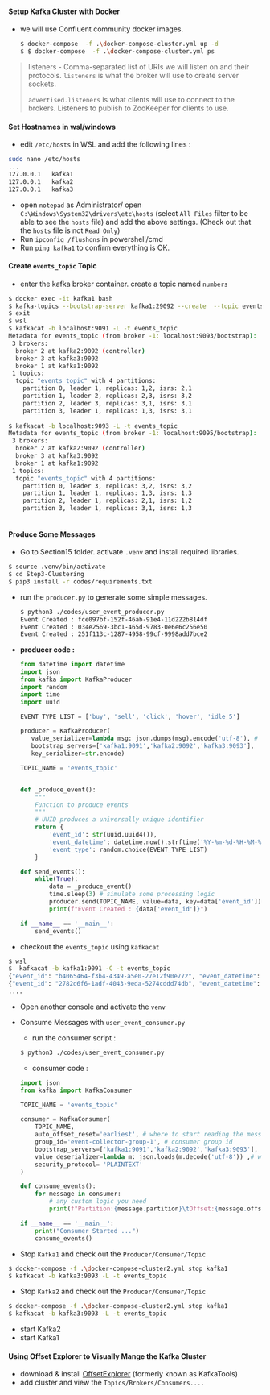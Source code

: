 #### Setup Kafka Cluster with Docker

- we will use Confluent community docker images.

  ```bash
  $ docker-compose  -f .\docker-compose-cluster.yml up -d
  $ $ docker-compose  -f .\docker-compose-cluster.yml ps
  ```

> listeners - Comma-separated list of URIs we will listen on and their protocols. `listeners` is what the broker will use to create server sockets.
>
> `advertised.listeners` is what clients will use to connect to the brokers.  Listeners to publish to ZooKeeper for clients to use.
>
> 

#### Set Hostnames in wsl/windows

- edit `/etc/hosts` in WSL and add the following lines :

```bash
sudo nano /etc/hosts
...
127.0.0.1	kafka1
127.0.0.1	kafka2
127.0.0.1	kafka3
```

- open `notepad` as Administrator/ open `C:\Windows\System32\drivers\etc\hosts`  (select `All Files` filter to be able to see the `hosts` file) and add the above settings. (Check out that the `hosts` file is not `Read Only`)
- Run `ipconfig /flushdns` in powershell/cmd
- Run `ping kafka1` to confirm everything is OK.

#### Create `events_topic` Topic

- enter the kafka broker container. create a topic named `numbers`

```bash
$ docker exec -it kafka1 bash
$ kafka-topics --bootstrap-server kafka1:29092 --create  --topic events_topic  --partitions 4 --replication-factor 2
$ exit
$ wsl
$ kafkacat -b localhost:9091 -L -t events_topic
Metadata for events_topic (from broker -1: localhost:9093/bootstrap):
 3 brokers:
  broker 2 at kafka2:9092 (controller)
  broker 3 at kafka3:9092
  broker 1 at kafka1:9092
 1 topics:
  topic "events_topic" with 4 partitions:
    partition 0, leader 1, replicas: 1,2, isrs: 2,1
    partition 1, leader 2, replicas: 2,3, isrs: 3,2
    partition 2, leader 3, replicas: 3,1, isrs: 3,1
    partition 3, leader 1, replicas: 1,3, isrs: 3,1
    
$ kafkacat -b localhost:9093 -L -t events_topic
Metadata for events_topic (from broker -1: localhost:9095/bootstrap):
 3 brokers:
  broker 2 at kafka2:9092 (controller)
  broker 3 at kafka3:9092
  broker 1 at kafka1:9092
 1 topics:
  topic "events_topic" with 4 partitions:
    partition 0, leader 3, replicas: 3,2, isrs: 3,2
    partition 1, leader 1, replicas: 1,3, isrs: 1,3
    partition 2, leader 1, replicas: 2,1, isrs: 1,2
    partition 3, leader 1, replicas: 3,1, isrs: 1,3    
    
```

#### Produce Some Messages

-  Go to Section15 folder. activate `.venv` and install required libraries.

  ```bash
  $ source .venv/bin/activate
  $ cd Step3-Clustering
  $ pip3 install -r codes/requirements.txt
  ```

- run the `producer.py` to generate some simple messages.

  ```bash
  $ python3 ./codes/user_event_producer.py
  Event Created : fce097bf-152f-46ab-91e4-11d222b814df
  Event Created : 034e2569-3bc1-465d-9783-0e6e6c256e50
  Event Created : 251f113c-1287-4958-99cf-9998add7bce2
  ```

- **producer code :**

  ```python
  from datetime import datetime
  import json
  from kafka import KafkaProducer
  import random
  import time
  import uuid
  
  EVENT_TYPE_LIST = ['buy', 'sell', 'click', 'hover', 'idle_5']
  
  producer = KafkaProducer(
     value_serializer=lambda msg: json.dumps(msg).encode('utf-8'), # we serialize our data to json for efficent transfer
     bootstrap_servers=['kafka1:9091','kafka2:9092','kafka3:9093'],
     key_serializer=str.encode)
  
  TOPIC_NAME = 'events_topic'
  
  
  def _produce_event():
      """
      Function to produce events
      """
      # UUID produces a universally unique identifier
      return {
          'event_id': str(uuid.uuid4()),
          'event_datetime': datetime.now().strftime('%Y-%m-%d-%H-%M-%S'),
          'event_type': random.choice(EVENT_TYPE_LIST)
      }
  
  def send_events():
      while(True):
          data = _produce_event()
          time.sleep(3) # simulate some processing logic
          producer.send(TOPIC_NAME, value=data, key=data['event_id'])
          print(f"Event Created : {data['event_id']}")
  
  if __name__ == '__main__':
      send_events()
  ```

  

- checkout the `events_topic`  using `kafkacat`

```bash
$ wsl
$  kafkacat -b kafka1:9091 -C -t events_topic
{"event_id": "b4065464-f3b4-4349-a5e0-27e12f90e772", "event_datetime": "2021-06-27-20-13-41", "event_type": "idle_5"}
{"event_id": "2782d6f6-1adf-4043-9eda-5274cddd74db", "event_datetime": "2021-06-27-20-13-56", "event_type": "hover"}
....

```



- Open another console and activate the `venv`

- Consume Messages with `user_event_consumer.py`

  - run the consumer script :

  ```bash
  $ python3 ./codes/user_event_consumer.py
  ```

  - consumer code :

  ```python
  import json
  from kafka import KafkaConsumer
  
  TOPIC_NAME = 'events_topic'
  
  consumer = KafkaConsumer(
      TOPIC_NAME,
      auto_offset_reset='earliest', # where to start reading the messages at
      group_id='event-collector-group-1', # consumer group id
      bootstrap_servers=['kafka1:9091','kafka2:9092','kafka3:9093'],
      value_deserializer=lambda m: json.loads(m.decode('utf-8')) ,# we deserialize our data from json
      security_protocol= 'PLAINTEXT'
  )
  
  def consume_events():
      for message in consumer:
          # any custom logic you need
          print(f"Partition:{message.partition}\tOffset:{message.offset}\tKey:{message.key}\tValue:{message.value}")
  
  if __name__ == '__main__':
      print("Consumer Started ...")
      consume_events()
  ```

- Stop `Kafka1`  and check out the `Producer/Consumer/Topic`

```bash
$ docker-compose -f .\docker-compose-cluster2.yml stop kafka1
$ kafkacat -b kafka3:9093 -L -t events_topic

```

- Stop `Kafka2`  and check out the `Producer/Consumer/Topic`

```bash
$ docker-compose -f .\docker-compose-cluster2.yml stop kafka1
$ kafkacat -b kafka3:9093 -L -t events_topic
```

- start Kafka2
- start Kafka1

#### Using Offset Explorer to Visually Mange the Kafka  Cluster

- download & install [OffsetExplorer](https://www.kafkatool.com/) (formerly known as KafkaTools)
- add cluster and view the `Topics/Brokers/Consumers....`

